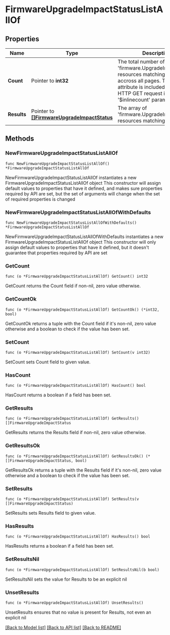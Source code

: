 # FirmwareUpgradeImpactStatusListAllOf

## Properties

Name | Type | Description | Notes
------------ | ------------- | ------------- | -------------
**Count** | Pointer to **int32** | The total number of &#39;firmware.UpgradeImpactStatus&#39; resources matching the request, accross all pages. The &#39;Count&#39; attribute is included when the HTTP GET request includes the &#39;$inlinecount&#39; parameter. | [optional] 
**Results** | Pointer to [**[]FirmwareUpgradeImpactStatus**](FirmwareUpgradeImpactStatus.md) | The array of &#39;firmware.UpgradeImpactStatus&#39; resources matching the request. | [optional] 

## Methods

### NewFirmwareUpgradeImpactStatusListAllOf

`func NewFirmwareUpgradeImpactStatusListAllOf() *FirmwareUpgradeImpactStatusListAllOf`

NewFirmwareUpgradeImpactStatusListAllOf instantiates a new FirmwareUpgradeImpactStatusListAllOf object
This constructor will assign default values to properties that have it defined,
and makes sure properties required by API are set, but the set of arguments
will change when the set of required properties is changed

### NewFirmwareUpgradeImpactStatusListAllOfWithDefaults

`func NewFirmwareUpgradeImpactStatusListAllOfWithDefaults() *FirmwareUpgradeImpactStatusListAllOf`

NewFirmwareUpgradeImpactStatusListAllOfWithDefaults instantiates a new FirmwareUpgradeImpactStatusListAllOf object
This constructor will only assign default values to properties that have it defined,
but it doesn't guarantee that properties required by API are set

### GetCount

`func (o *FirmwareUpgradeImpactStatusListAllOf) GetCount() int32`

GetCount returns the Count field if non-nil, zero value otherwise.

### GetCountOk

`func (o *FirmwareUpgradeImpactStatusListAllOf) GetCountOk() (*int32, bool)`

GetCountOk returns a tuple with the Count field if it's non-nil, zero value otherwise
and a boolean to check if the value has been set.

### SetCount

`func (o *FirmwareUpgradeImpactStatusListAllOf) SetCount(v int32)`

SetCount sets Count field to given value.

### HasCount

`func (o *FirmwareUpgradeImpactStatusListAllOf) HasCount() bool`

HasCount returns a boolean if a field has been set.

### GetResults

`func (o *FirmwareUpgradeImpactStatusListAllOf) GetResults() []FirmwareUpgradeImpactStatus`

GetResults returns the Results field if non-nil, zero value otherwise.

### GetResultsOk

`func (o *FirmwareUpgradeImpactStatusListAllOf) GetResultsOk() (*[]FirmwareUpgradeImpactStatus, bool)`

GetResultsOk returns a tuple with the Results field if it's non-nil, zero value otherwise
and a boolean to check if the value has been set.

### SetResults

`func (o *FirmwareUpgradeImpactStatusListAllOf) SetResults(v []FirmwareUpgradeImpactStatus)`

SetResults sets Results field to given value.

### HasResults

`func (o *FirmwareUpgradeImpactStatusListAllOf) HasResults() bool`

HasResults returns a boolean if a field has been set.

### SetResultsNil

`func (o *FirmwareUpgradeImpactStatusListAllOf) SetResultsNil(b bool)`

 SetResultsNil sets the value for Results to be an explicit nil

### UnsetResults
`func (o *FirmwareUpgradeImpactStatusListAllOf) UnsetResults()`

UnsetResults ensures that no value is present for Results, not even an explicit nil

[[Back to Model list]](../README.md#documentation-for-models) [[Back to API list]](../README.md#documentation-for-api-endpoints) [[Back to README]](../README.md)


